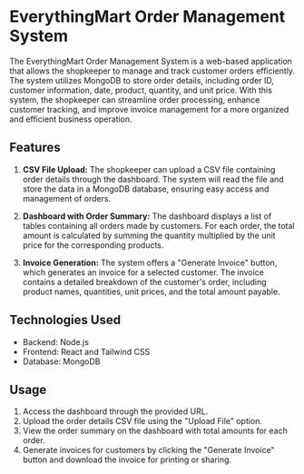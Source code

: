 # EverythingMart Order Management System

The EverythingMart Order Management System is a web-based application that allows the shopkeeper to manage and track customer orders efficiently. The system utilizes MongoDB to store order details, including order ID, customer information, date, product, quantity, and unit price. With this system, the shopkeeper can streamline order processing, enhance customer tracking, and improve invoice management for a more organized and efficient business operation.

## Features

1. **CSV File Upload:** The shopkeeper can upload a CSV file containing order details through the dashboard. The system will read the file and store the data in a MongoDB database, ensuring easy access and management of orders.

2. **Dashboard with Order Summary:** The dashboard displays a list of tables containing all orders made by customers. For each order, the total amount is calculated by summing the quantity multiplied by the unit price for the corresponding products.

3. **Invoice Generation:** The system offers a "Generate Invoice" button, which generates an invoice for a selected customer. The invoice contains a detailed breakdown of the customer's order, including product names, quantities, unit prices, and the total amount payable.

## Technologies Used

- Backend: Node.js
- Frontend: React and Tailwind CSS
- Database: MongoDB

## Usage

1. Access the dashboard through the provided URL.
2. Upload the order details CSV file using the "Upload File" option.
3. View the order summary on the dashboard with total amounts for each order.
4. Generate invoices for customers by clicking the "Generate Invoice" button and download the invoice for printing or sharing.
